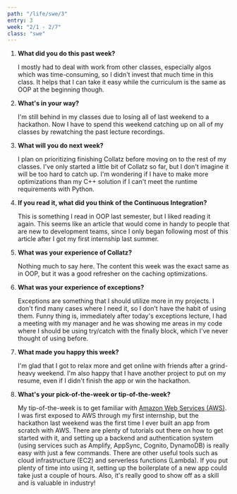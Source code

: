 ```yaml
---
path: "/life/swe/3"
entry: 3
week: "2/1 - 2/7"
class: "swe"
---
```


1. **What did you do this past week?**

    I mostly had to deal with work from other classes, especially algos which was time-consuming, so I didn't invest that much time in this class. It helps that I can take it easy while the curriculum is the same as OOP at the beginning though.

1. **What's in your way?**

    I'm still behind in my classes due to losing all of last weekend to a hackathon. Now I have to spend this weekend catching up on all of my classes by rewatching the past lecture recordings.

1. **What will you do next week?**

    I plan on prioritizing finishing Collatz before moving on to the rest of my classes. I've only started a little bit of Collatz so far, but I don't imagine it will be too hard to catch up. I'm wondering if I have to make more optimizations than my C++ solution if I can't meet the runtime requirements with Python.

1. **If you read it, what did you think of the Continuous Integration?**

    This is something I read in OOP last semester, but I liked reading it again. This seems like an article that would come in handy to people that are new to development teams, since I only began following most of this article after I got my first internship last summer.

1. **What was your experience of Collatz?**

    Nothing much to say here. The content this week was the exact same as in OOP, but it was a good refresher on the caching optimizations.

1. **What was your experience of exceptions?**

    Exceptions are something that I should utilize more in my projects. I don't find many cases where I need it, so I don't have the habit of using them. Funny thing is, immediately after today's exceptions lecture, I had a meeting with my manager and he was showing me areas in my code where I should be using try/catch with the finally block, which I've never thought of using before.

1. **What made you happy this week?**

    I'm glad that I got to relax more and get online with friends after a grind-heavy weekend. I'm also happy that I have another project to put on my resume, even if I didn't finish the app or win the hackathon.

1. **What's your pick-of-the-week or tip-of-the-week?**

    My tip-of-the-week is to get familiar with [Amazon Web Services (AWS)](https://aws.amazon.com/). I was first exposed to AWS through my first internship, but the hackathon last weekend was the first time I ever built an app from scratch with AWS. There are plenty of tutorials out there on how to get started with it, and setting up a backend and authentication system (using services such as Amplify, AppSync, Cognito, DynamoDB) is really easy with just a few commands. There are other useful tools such as cloud infrastructure (EC2) and serverless functions (Lambda). If you put plenty of time into using it, setting up the boilerplate of a new app could take just a couple of hours. Also, it's really good to show off as a skill and is valuable in industry!